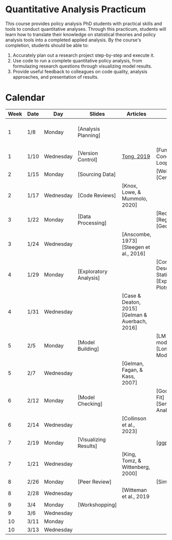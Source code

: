 # Quantitative Analysis Practicum

This course provides policy analysis PhD students with practical skills and tools to conduct quantitative analyses. Through this practicum, students will learn how to translate their knowledge on statistical theories and policy analysis tools into a completed applied analysis. By the course's completion, students should be able to:

1. Accurately plan out a research project step-by-step and execute it.
2. Use code to run a complete quantitative policy analysis, from formulazing research questions through visualizing model results.
3. Provide useful feedback to colleagues on code quality, analysis approaches, and presentation of results.


# Calendar

| Week | Date     | Day       | Slides                |   Articles     | Code                          | Resources |
|------|----------|-----------|-----------------------|----------------|-------------------------------|------------------|
| 1    | 1/8      | Monday    | [Analysis Planning]|  |                          | [Packages, Data Types, & Data Manipulations]| ROS: Appendix A and HWT: Chapter 1 - 2  |
| 1    | 1/10     | Wednesday | [Version Control]     |  [Tong, 2019](readings/week_1/tong_2019.pdf)            | [Functions, Conditionals, & Loops]                              |
| 2    | 1/15     | Monday    | [Sourcing Data]       |                          | [Webscrapping]<br>[Census API]   | ROS:Chapter 16 |
| 2    | 1/17     | Wednesday | [Code Reviews]        |  [Knox, Lowe, & Mummolo, 2020]                        |                               |
| 3    | 1/22     | Monday    | [Data Processing]     |                          | [Recoding]<br>[Regex]<br>[Geocoding]| ROS:Chapter 12           |
| 3    | 1/24     | Wednesday |                       | [Anscombe, 1973] [Steegen et al., 2016]                      |                               |
| 4    | 1/29     | Monday    | [Exploratory Analysis]|                          | [Correlations & Descriptive Statistics]<br>[Exploratory Plots] | ROS: Chapter 2 |
| 4    | 1/31     | Wednesday |                       | [Case & Deaton, 2015]<br>[Gelman & Auerbach, 2016]|       |
| 5    | 2/5      | Monday    | [Model Building]      |                          |[LM and GLM models]<br>[Longitudinal Models]| ROS: Chapter 18 - 21 and Appendix B |
| 5    | 2/7      | Wednesday |                       | [Gelman, Fagan, & Kass, 2007]|                         |                               |
| 6    | 2/12     | Monday    | [Model Checking]      |                          |[Goodness-of-Fit]<br>[Sensitivity Analyses]| ROS:Chapter 11 |
| 6    | 2/14     | Wednesday |                       | [Collinson et al., 2023] |                               | |
| 7    | 2/19     | Monday    | [Visualizing Results] |                          |[ggplot][Maps]                 | BDV |
| 7    | 1/21     | Wednesday |                       |  [King, Tomz, & Wittenberg, 2000]                        |                               |
| 8    | 2/26     | Monday    | [Peer Review]         |                          |[Simulations]                  | Chapter 5 |
| 8    | 2/28     | Wednesday |                       | [Witteman et al., 2019                         |                               |
| 9    | 3/4      | Monday    | [Workshopping]        |                          |                               | EW |
| 9    | 3/6      | Wednesday |                       |                          |                               |
| 10   | 3/11     | Monday    |                       |                          |                               |
| 10   | 3/13     | Wednesday |                       |                          |                               |
